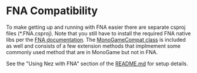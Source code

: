 FNA Compatibility
==========
To make getting up and running with FNA easier there are separate csproj files (*.FNA.csproj). Note that you still have to install the required FNA native libs per the [FNA documentation](https://github.com/FNA-XNA/FNA/wiki/1:-Download-and-Update-FNA). The [MonoGameCompat class](../Nez.Portable/Utils/MonoGameCompat.cs) is included as well and consists of a few extension methods that implmement some commonly used method that are in MonoGame but not in FNA.

See the "Using Nez with FNA" section of the [README.md](../README.md#using-nez-with-fna) for setup details.
